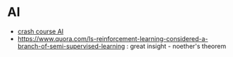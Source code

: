 # AI

-   [crash course AI](crash-course-AI)
-   https://www.quora.com/Is-reinforcement-learning-considered-a-branch-of-semi-supervised-learning : great insight - noether's theorem
